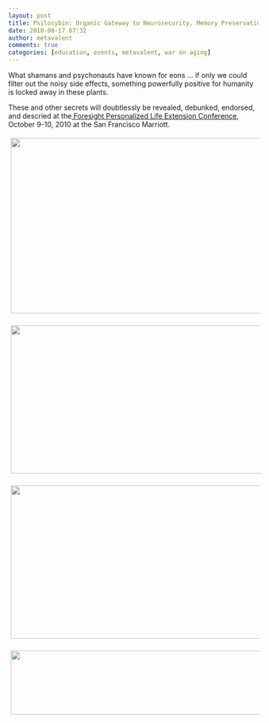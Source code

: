 ```yaml
---
layout: post
title: Psilocybin: Organic Gateway to Neurosecurity, Memory Preservation, and Mental Enhancement?
date: 2010-08-17 07:32
author: metavalent
comments: true
categories: [education, events, metavalent, war on aging]
---
```

<p>What shamans and psychonauts have known for eons ... if only we could filter out the noisy side effects, something powerfully positive for humanity is locked away in these plants.</p>
<p>These and other secrets will doubtlessly be revealed, debunked, endorsed, and descried at the<a href="http://lifeextensionconference.com/"> Foresight Personalized Life Extension Conference</a>, October 9-10, 2010 at the San Francisco Marriott.</p>
<p><a href="http://lifeextensionconference.com/Topics/enhancement-and-brain-function/"><img height="353" border="0" style="margin:5px;" width="640" class="" alt="" title="" src="http://metavalent.files.wordpress.com/2010/08/plec-conf_-brain_-function.png" /></a></p>
<p><a href="http://en.wikipedia.org/wiki/Galantamine"><img height="298" border="0" width="825" style="margin:5px;" alt="" src="http://metavalent.files.wordpress.com/2010/08/galantamine-wikipedia.png" /></a></p>
<p><a href="http://en.wikipedia.org/wiki/Galantamine#Supplement_for_lucid_dream_and_out-of-body_experience"><img height="308" border="0" style="margin:5px;" width="829" alt="" src="http://metavalent.files.wordpress.com/2010/08/galantimine-lucid_.png" /></a></p>
<p><img height="129" style="margin:5px;" width="824" alt="" src="http://metavalent.files.wordpress.com/2010/08/alkaloids-psychoactive-1.png" /></p>

